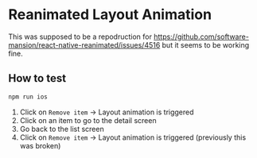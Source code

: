 # Reanimated Layout Animation

This was supposed to be a repodruction for https://github.com/software-mansion/react-native-reanimated/issues/4516 but it seems to be working fine.

## How to test

```sh
npm run ios
```

1. Click on `Remove item` -> Layout animation is triggered
2. Click on an item to go to the detail screen
3. Go back to the list screen
4. Click on `Remove item` -> Layout animation is triggered (previously this was broken)

